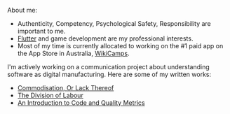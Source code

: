 About me:
- Authenticity, Competency, Psychological Safety, Responsibility are important to me.
- [Flutter](https://flutter.dev/) and game development are my professional interests.
- Most of my time is currently allocated to working on the #1 paid app on the App Store in Australia, [WikiCamps](https://apps.apple.com/au/app/wikicamps-australia/id505365608).

I'm actively working on a communication project about understanding software as digital manufacturing. Here are some of my written works:
- [Commodisation, Or Lack Thereof](https://blog.markvideon.dev/commoditisation-or-lack-thereof/)
- [The Division of Labour](https://blog.markvideon.dev/the-division-of-labour/)
- [An Introduction to Code and Quality Metrics](https://blog.markvideon.dev/an-introduction-to-code-and-quality-metrics/)


<!--
**markvideon/markvideon** is a ✨ _special_ ✨ repository because its `README.md` (this file) appears on your GitHub profile.

Here are some ideas to get you started:

- 🔭 I’m currently working on ...
- 🌱 I’m currently learning ...
- 👯 I’m looking to collaborate on ...
- 🤔 I’m looking for help with ...
- 💬 Ask me about ...
- 📫 How to reach me: ...
- 😄 Pronouns: ...
- ⚡ Fun fact: ...
-->
